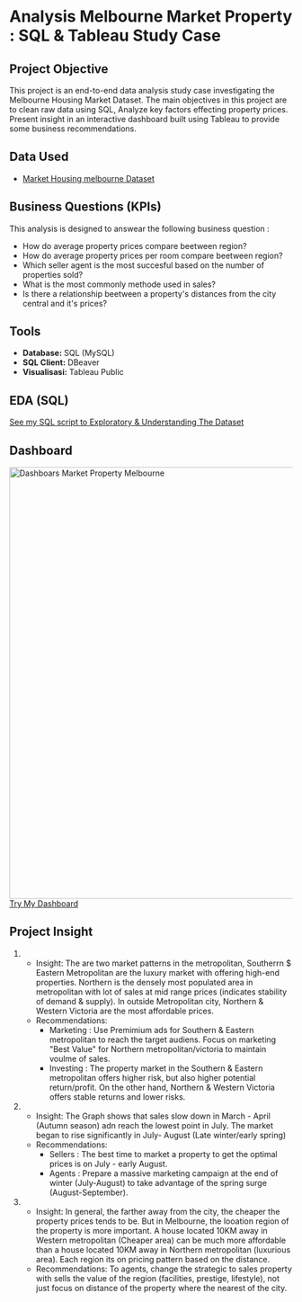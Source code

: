 # Analysis Melbourne Market Property : SQL & Tableau Study Case 

## Project Objective
This project is an end-to-end data analysis study case investigating the Melbourne Housing Market Dataset. The main objectives in this project are to clean raw data using SQL, Analyze key factors effecting property prices. Present insight in an interactive dashboard built using Tableau to provide some business recommendations.

## Data Used
- <a href=https://github.com/jefryramadhan/Data-Analysis--Melbourne-Housing-Dashboard/blob/main/Melbourne%20total%20cleaned.csv>Market Housing melbourne Dataset</a>

## Business Questions (KPIs)
This analysis is designed to answear the following business question : 
- How do average property prices compare beetween region?
- How do average property prices per room compare beetween region? 
- Which seller agent is the most succesful based on the number of properties sold?
- What is the most commonly methode used  in sales?
- Is there a relationship beetween a property's distances from the city central and it's prices?

## Tools
* **Database:** SQL (MySQL)
* **SQL Client:** DBeaver
* **Visualisasi:** Tableau Public

## EDA (SQL)
<a href="https://github.com/jefryramadhan/Data-Analysis--Melbourne-Housing-Dashboard/blob/main/melbourne-housing-query.sql">See my SQL script to Exploratory & Understanding The Dataset<a/>

## Dashboard 
<img width="1366" height="768" alt="Dashboars Market Property Melbourne" src="https://github.com/user-attachments/assets/0bc428f2-7907-474f-83f1-7d6dfa7f04a0" />
<a href="https://public.tableau.com/app/profile/rahmad.jefry.r/viz/MarketPropertyMelbourneDashboard/Dashboard1?publish=yes">Try My Dashboard</a>

## Project Insight
1. - Insight: The are two market patterns in the metropolitan, Southerrn $ Eastern Metropolitan are the luxury market with offering high-end properties. Northern is the densely most populated area in metropolitan with lot of sales at mid range prices (indicates stability of  demand & supply). In outside Metropolitan city, Northern & Western Victoria are the most affordable prices.
   - Recommendations:
     - Marketing : Use Premimium ads for Southern & Eastern metropolitan to reach the target audiens. Focus on marketing "Best Value" for Northern metropolitan/victoria to maintain voulme of sales.
     - Investing : The property market in the Southern & Eastern metropolitan offers higher risk, but also higher potential return/profit. On the other hand, Northern & Western Victoria offers stable returns and lower risks.
2. - Insight: The Graph shows that sales slow down in March - April (Autumn season) adn reach the lowest point in July. The market began to rise significantly in July- August (Late winter/early spring)
   - Recommendations:
      - Sellers : The best time to market a property to get the optimal prices is on July -  early August.
      - Agents : Prepare a massive marketing campaign at the end of winter (July-August) to take advantage of the spring surge (August-September).
3. - Insight: In general, the farther away from the city, the cheaper the property prices tends to be. But in Melbourne, the looation region of the property is more important. A house located 10KM away in Western metropolitan (Cheaper area) can be much more affordable than a house located 10KM away in Northern metropolitan (luxurious area). Each region its on pricing pattern based on the distance.
   - Recommendations: To agents, change the strategic to sales property  with  sells the value of the region (facilities, prestige, lifestyle), not just focus on distance of the property where the nearest of the city.
